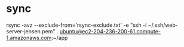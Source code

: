 # sync
rsync -avz --exclude-from='rsync-exclude.txt' \-e "ssh -i ~/.ssh/web-server-jensen.pem" \. ubuntu@ec2-204-236-200-61.compute-1.amazonaws.com:~/app